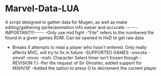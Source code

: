 # Marvel-Data-LUA
A script designed to gather data for Mugen, as well as make editing/gathering sprite/animation info easier and accurate
------IMPORTANT!!!-----
-Only use mid fight
-"File" refers to the numbered file found in a given games ROM. Can be opened in HxD to get raw data
- Breaks if attempts to read a player who hasn't entered. Only really affects MVC, will try to fix in future
-SUPPORTED GAMES
-xmcota
-xmvsf
-mvsc
-msh: Character Select timer isn't frozen though
-REVISION 1.1
-Per the request of Sir Ghostler, added support for MSHVSF
-Added the option to press O to decrement the current player
